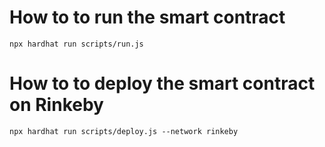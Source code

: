 # How to to run the smart contract

`npx hardhat run scripts/run.js`

# How to to deploy the smart contract on Rinkeby

`npx hardhat run scripts/deploy.js --network rinkeby`
